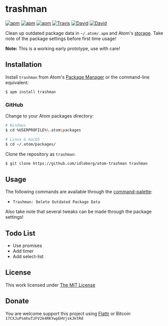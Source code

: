 # trashman

[![apm](https://img.shields.io/apm/l/trashman.svg?style=flat-square)](https://atom.io/packages/trashman)
[![apm](https://img.shields.io/apm/v/trashman.svg?style=flat-square)](https://atom.io/packages/trashman)
[![apm](https://img.shields.io/apm/dm/trashman.svg?style=flat-square)](https://atom.io/packages/trashman)
[![Travis](https://img.shields.io/travis/idleberg/atom-trashman.svg?style=flat-square)](https://travis-ci.org/idleberg/atom-trashman)
[![David](https://img.shields.io/david/dev/idleberg/atom-trashman.svg?style=flat-square)](https://david-dm.org/idleberg/atom-trashman)
[![David](https://img.shields.io/david/dev/idleberg/atom-trashman.svg?style=flat-square)](https://david-dm.org/idleberg/atom-trashman?type=dev)

Clean up outdated package data in `~/.atom/.apm` and Atom's [storage](https://developer.mozilla.org/docs/Web/API/Storage). Take note of the package settings before first time usage!

**Note:** This is a working early prototype, use with care!

## Installation

Install `trashman` from Atom's [Package Manager](http://flight-manual.atom.io/using-atom/sections/atom-packages/) or the command-line equivalent:

`$ apm install trashman`

### GitHub

Change to your Atom packages directory:

```bash
# Windows
$ cd %USERPROFILE%\.atom\packages

# Linux & macOS
$ cd ~/.atom/packages/
```

Clone the repository as `trashman`:

```bash
$ git clone https://github.com/idleberg/atom-trashman trashman
```

## Usage

The following commands are available through the [command-palette](https://atom.io/docs/latest/getting-started-atom-basics#command-palette):

* `Trashman: Delete Outdated Package Data`

Also take note that several tweaks can be made through the package settings!

## Todo List

* Use promises
* Add timer
* Add select-list

## License

This work licensed under [The MIT License](https://opensource.org/licenses/MIT)

## Donate

You are welcome support this project using [Flattr](https://flattr.com/submit/auto?user_id=idleberg&url=https://github.com/idleberg/atom-trashman) or Bitcoin `17CXJuPsmhuTzFV2k4RKYwpEHVjskJktRd`
